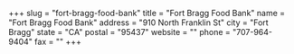+++
slug = "fort-bragg-food-bank"
title = "Fort Bragg Food Bank"
name = "Fort Bragg Food Bank"
address = "910 North Franklin St"
city = "Fort Bragg"
state = "CA"
postal = "95437"
website = ""
phone = "707-964-9404"
fax = ""
+++
